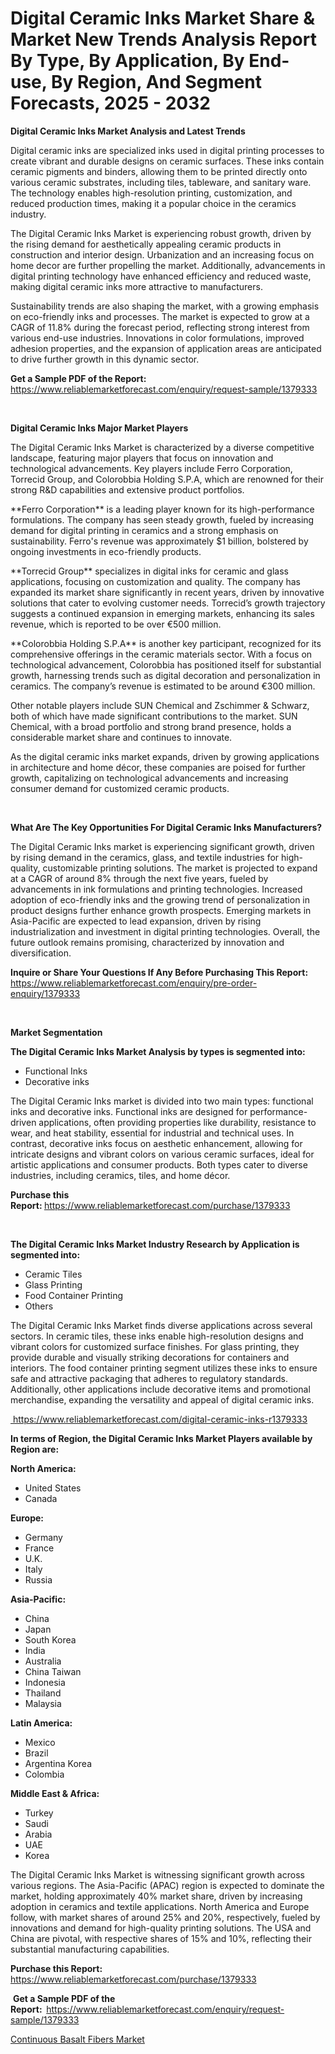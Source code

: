 <p><h1>Digital Ceramic Inks Market Share & Market New Trends Analysis Report By Type, By Application, By End-use, By Region, And Segment Forecasts, 2025 - 2032</h1></p><p><strong>Digital Ceramic Inks Market Analysis and Latest Trends</strong></p>
<p><p>Digital ceramic inks are specialized inks used in digital printing processes to create vibrant and durable designs on ceramic surfaces. These inks contain ceramic pigments and binders, allowing them to be printed directly onto various ceramic substrates, including tiles, tableware, and sanitary ware. The technology enables high-resolution printing, customization, and reduced production times, making it a popular choice in the ceramics industry.</p><p>The Digital Ceramic Inks Market is experiencing robust growth, driven by the rising demand for aesthetically appealing ceramic products in construction and interior design. Urbanization and an increasing focus on home decor are further propelling the market. Additionally, advancements in digital printing technology have enhanced efficiency and reduced waste, making digital ceramic inks more attractive to manufacturers.</p><p>Sustainability trends are also shaping the market, with a growing emphasis on eco-friendly inks and processes. The market is expected to grow at a CAGR of 11.8% during the forecast period, reflecting strong interest from various end-use industries. Innovations in color formulations, improved adhesion properties, and the expansion of application areas are anticipated to drive further growth in this dynamic sector.</p></p>
<p><strong>Get a Sample PDF of the Report:&nbsp;</strong> <a href="https://www.reliablemarketforecast.com/enquiry/request-sample/1379333?utm_campaign=2384&utm_medium=2&utm_source=Github&utm_content=ia&utm_term=02042025&utm_id=digital-ceramic-inks">https://www.reliablemarketforecast.com/enquiry/request-sample/1379333</a></p>
<p>&nbsp;</p>
<p><strong>Digital Ceramic Inks Major Market Players</strong></p>
<p><p>The Digital Ceramic Inks Market is characterized by a diverse competitive landscape, featuring major players that focus on innovation and technological advancements. Key players include Ferro Corporation, Torrecid Group, and Colorobbia Holding S.P.A, which are renowned for their strong R&D capabilities and extensive product portfolios.</p><p>**Ferro Corporation** is a leading player known for its high-performance formulations. The company has seen steady growth, fueled by increasing demand for digital printing in ceramics and a strong emphasis on sustainability. Ferro's revenue was approximately $1 billion, bolstered by ongoing investments in eco-friendly products.</p><p>**Torrecid Group** specializes in digital inks for ceramic and glass applications, focusing on customization and quality. The company has expanded its market share significantly in recent years, driven by innovative solutions that cater to evolving customer needs. Torrecid’s growth trajectory suggests a continued expansion in emerging markets, enhancing its sales revenue, which is reported to be over €500 million.</p><p>**Colorobbia Holding S.P.A** is another key participant, recognized for its comprehensive offerings in the ceramic materials sector. With a focus on technological advancement, Colorobbia has positioned itself for substantial growth, harnessing trends such as digital decoration and personalization in ceramics. The company’s revenue is estimated to be around €300 million.</p><p>Other notable players include SUN Chemical and Zschimmer & Schwarz, both of which have made significant contributions to the market. SUN Chemical, with a broad portfolio and strong brand presence, holds a considerable market share and continues to innovate.</p><p>As the digital ceramic inks market expands, driven by growing applications in architecture and home décor, these companies are poised for further growth, capitalizing on technological advancements and increasing consumer demand for customized ceramic products.</p></p>
<p>&nbsp;</p>
<p><strong>What Are The Key Opportunities For Digital Ceramic Inks Manufacturers?</strong></p>
<p><p>The Digital Ceramic Inks market is experiencing significant growth, driven by rising demand in the ceramics, glass, and textile industries for high-quality, customizable printing solutions. The market is projected to expand at a CAGR of around 8% through the next five years, fueled by advancements in ink formulations and printing technologies. Increased adoption of eco-friendly inks and the growing trend of personalization in product designs further enhance growth prospects. Emerging markets in Asia-Pacific are expected to lead expansion, driven by rising industrialization and investment in digital printing technologies. Overall, the future outlook remains promising, characterized by innovation and diversification.</p></p>
<p><strong>Inquire or Share Your Questions If Any Before Purchasing This Report:</strong> <a href="https://www.reliablemarketforecast.com/enquiry/pre-order-enquiry/1379333?utm_campaign=2384&utm_medium=2&utm_source=Github&utm_content=ia&utm_term=02042025&utm_id=digital-ceramic-inks">https://www.reliablemarketforecast.com/enquiry/pre-order-enquiry/1379333</a></p>
<p>&nbsp;</p>
<p><strong>Market Segmentation</strong></p>
<p><strong>The Digital Ceramic Inks Market Analysis by types is segmented into:</strong></p>
<p><ul><li>Functional Inks</li><li>Decorative inks</li></ul></p>
<p><p>The Digital Ceramic Inks market is divided into two main types: functional inks and decorative inks. Functional inks are designed for performance-driven applications, often providing properties like durability, resistance to wear, and heat stability, essential for industrial and technical uses. In contrast, decorative inks focus on aesthetic enhancement, allowing for intricate designs and vibrant colors on various ceramic surfaces, ideal for artistic applications and consumer products. Both types cater to diverse industries, including ceramics, tiles, and home décor.</p></p>
<p><strong>Purchase this Report:&nbsp;</strong><a href="https://www.reliablemarketforecast.com/purchase/1379333?utm_campaign=2384&utm_medium=2&utm_source=Github&utm_content=ia&utm_term=02042025&utm_id=digital-ceramic-inks">https://www.reliablemarketforecast.com/purchase/1379333</a></p>
<p>&nbsp;</p>
<p><strong>The Digital Ceramic Inks Market Industry Research by Application is segmented into:</strong></p>
<p><ul><li>Ceramic Tiles</li><li>Glass Printing</li><li>Food Container Printing</li><li>Others</li></ul></p>
<p><p>The Digital Ceramic Inks Market finds diverse applications across several sectors. In ceramic tiles, these inks enable high-resolution designs and vibrant colors for customized surface finishes. For glass printing, they provide durable and visually striking decorations for containers and interiors. The food container printing segment utilizes these inks to ensure safe and attractive packaging that adheres to regulatory standards. Additionally, other applications include decorative items and promotional merchandise, expanding the versatility and appeal of digital ceramic inks.</p></p>
<p><a href="https://www.reliablemarketforecast.com/digital-ceramic-inks-r1379333?utm_campaign=2384&utm_medium=2&utm_source=Github&utm_content=ia&utm_term=02042025&utm_id=digital-ceramic-inks">&nbsp;https://www.reliablemarketforecast.com/digital-ceramic-inks-r1379333</a></p>
<p><strong>In terms of Region, the Digital Ceramic Inks Market Players available by Region are:</strong></p>
<p>
    <p> <strong> North America: </strong>
        <ul>
            <li>United States</li>
            <li>Canada</li>
        </ul>
        </p> 
    <p> <strong> Europe: </strong>
        <ul>
            <li>Germany</li>
            <li>France</li>
            <li>U.K.</li>
            <li>Italy</li>
            <li>Russia</li>
        </ul>
        </p> 
    <p> <strong> Asia-Pacific: </strong>
        <ul>
            <li>China</li>
            <li>Japan</li>
            <li>South Korea</li>
            <li>India</li>
            <li>Australia</li>
            <li>China Taiwan</li>
            <li>Indonesia</li>
            <li>Thailand</li>
            <li>Malaysia</li>
        </ul>
        </p> 
    <p> <strong> Latin America: </strong>
        <ul>
            <li>Mexico</li>
            <li>Brazil</li>
            <li>Argentina Korea</li>
            <li>Colombia</li>
        </ul>
        </p> 
    <p> <strong> Middle East & Africa: </strong>
        <ul>
            <li>Turkey</li>
            <li>Saudi</li>
            <li>Arabia</li>
            <li>UAE</li>
            <li>Korea</li>
        </ul>
    </p>
    </p>
<p><p>The Digital Ceramic Inks Market is witnessing significant growth across various regions. The Asia-Pacific (APAC) region is expected to dominate the market, holding approximately 40% market share, driven by increasing adoption in ceramics and textile applications. North America and Europe follow, with market shares of around 25% and 20%, respectively, fueled by innovations and demand for high-quality printing solutions. The USA and China are pivotal, with respective shares of 15% and 10%, reflecting their substantial manufacturing capabilities.</p></p>
<p><strong>Purchase this Report: </strong><a href="https://www.reliablemarketforecast.com/purchase/1379333?utm_campaign=2384&utm_medium=2&utm_source=Github&utm_content=ia&utm_term=02042025&utm_id=digital-ceramic-inks">https://www.reliablemarketforecast.com/purchase/1379333</a></p>
<p>&nbsp;<strong>Get a Sample PDF of the Report:&nbsp;&nbsp;</strong><a href="https://www.reliablemarketforecast.com/enquiry/request-sample/1379333?utm_campaign=2384&utm_medium=2&utm_source=Github&utm_content=ia&utm_term=02042025&utm_id=digital-ceramic-inks">https://www.reliablemarketforecast.com/enquiry/request-sample/1379333</a></p>
<p><strong></strong></p>
<p><p><a href="https://github.com/juniordelafrance/Market-Research-Report-List-5/blob/main/continuous-basalt-fibers-market.md?utm_campaign=2384&utm_medium=2&utm_source=Github&utm_content=ia&utm_term=02042025&utm_id=digital-ceramic-inks">Continuous Basalt Fibers Market</a></p></p>